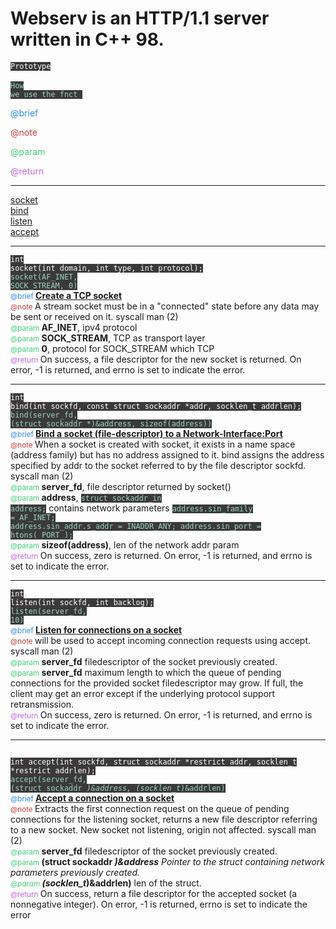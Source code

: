 <h1>Webserv is an HTTP/1.1 server written in C++ 98.</h1>

<code style="background-color:#3b3939; color:#ffffff">Prototype </code></br>
<code style="background-color:#3b3939; color:#98d6c1">How we use the fnct </code></br>
<p style="color:#2e88f0;">@brief </p>
<p style="color:#cf3e3e;">@note </p>
<p style="color:#3ecf7a;">@param </p>
<p style="color:#c066e3;">@return </p>

---

<a target="_blank" href="#socket">socket</a></br>
<a target="_blank" href="#bind">bind</a></br>
<a target="_blank" href="#listen">listen</a></br>
<a target="_blank" href="#accept">accept</a></br>


---

<code id="socket" style="background-color:#3b3939; color:#ffffff">int socket(int domain, int type, int protocol);</code> </br>
<code style="background-color:#3b3939; color:#98d6c1">socket(AF_INET, SOCK_STREAM, 0)</code> </br>
<small style="color:#2e88f0;">@brief </small><strong><u>Create a TCP socket</u></strong></br>
<small style="color:#cf3e3e;">@note </small>A stream socket must be in a "connected" state before any data may be sent or received on it. syscall man (2)</br>
<small style="color:#3ecf7a;">@param </small><strong>AF_INET</strong>, ipv4 protocol</br>
<small style="color:#3ecf7a;">@param </small><strong>SOCK_STREAM</strong>, TCP as transport layer</br>
<small style="color:#3ecf7a;">@param </small><strong>0</strong>, protocol for SOCK_STREAM which TCP</br>
<small style="color:#c066e3;">@return </small>On success, a file descriptor for the new socket is returned. On error, -1 is returned, and errno is set to indicate the error.</br>

---

<code id="bind" style="background-color:#3b3939; color:#ffffff">int bind(int sockfd, const struct sockaddr *addr, socklen_t addrlen);</code> </br>
<code style="background-color:#3b3939; color:#98d6c1">bind(server_fd, (struct sockaddr *)&address, sizeof(address))</code> </br>
<small style="color:#2e88f0;">@brief </small><strong><u>Bind a socket (file-descriptor) to a Network-Interface:Port</u></strong></br>
<small style="color:#cf3e3e;">@note </small> When a socket is created with socket, it exists in a name space (address family) but has no address assigned to it. bind assigns the address specified by addr to the socket referred to by the file descriptor sockfd. syscall man (2)</br>
<small style="color:#3ecf7a;">@param </small><strong>server_fd</strong>, file descriptor returned by socket()</br>
<small style="color:#3ecf7a;">@param </small><strong>address</strong>, <code style="background-color:#3b3939; color:#98d6c1">struct sockaddr_in address;</code> contains network parameters <code style="background-color:#3b3939; color:#98d6c1">address.sin_family = AF_INET;</br>address.sin_addr.s_addr = INADDR_ANY; address.sin_port = htons( PORT );</code></br>
<small style="color:#3ecf7a;">@param </small><strong>sizeof(address)</strong>, len of the network addr param</br>
<small style="color:#c066e3;">@return </small>On success, zero is returned.  On error, -1 is returned, and errno is set to indicate the error.</br>

---

<code id="listen" style="background-color:#3b3939; color:#ffffff">int listen(int sockfd, int backlog);</code> </br>
<code style="background-color:#3b3939; color:#98d6c1">listen(server_fd, 10)</code> </br>
<small style="color:#2e88f0;">@brief </small><strong><u>Listen for connections on a socket</u></strong></br>
<small style="color:#cf3e3e;">@note </small>will be used to accept incoming connection requests using accept. syscall man (2)</br>
<small style="color:#3ecf7a;">@param </small><strong>server_fd</strong> filedescriptor of the socket previously created.</br>
<small style="color:#3ecf7a;">@param </small><strong>server_fd</strong> maximum length to which the queue of pending connections for the provided socket filedescriptor may grow. If full, the client may get an error except if the underlying protocol support retransmission.</br>
<small style="color:#c066e3;">@return </small>On success, zero is returned.  On error, -1 is returned, and errno is set to indicate the error.</br>

---

<code id="accept" style="background-color:#3b3939; color:#ffffff"> int accept(int sockfd, struct sockaddr *restrict addr, socklen_t *restrict addrlen);</code> </br>
<code style="background-color:#3b3939; color:#98d6c1">accept(server_fd, (struct sockaddr *)&address, (socklen_t*)&addrlen)</code> </br>
<small style="color:#2e88f0;">@brief </small><strong><u>Accept a connection on a socket</u></strong></br>
<small style="color:#cf3e3e;">@note </small>Extracts the first connection request on the queue of pending connections for the listening socket, returns a new file descriptor referring to a new socket. New socket not listening, origin not affected. syscall man (2)</br>
<small style="color:#3ecf7a;">@param </small><strong>server_fd</strong> filedescriptor of the socket previously created.</br>
<small style="color:#3ecf7a;">@param </small><strong>(struct sockaddr *)&address</strong> Pointer to the struct containing network parameters previously created.</br>
<small style="color:#3ecf7a;">@param </small><strong>(socklen_t*)&addrlen)</strong> len of the struct.</br>
<small style="color:#c066e3;">@return </small>On success, return a file descriptor for the accepted socket (a nonnegative integer). On error, -1 is returned, errno is set to indicate the error</br>




